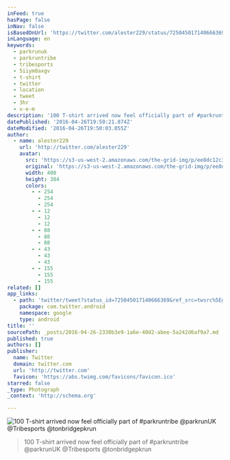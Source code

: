 ```yaml
---
inFeed: true
hasPage: false
inNav: false
isBasedOnUrl: 'https://twitter.com/alester229/status/725045017140666369'
inLanguage: en
keywords:
  - parkrunuk
  - parkruntribe
  - tribesports
  - 5iiym8axgv
  - t-shirt
  - twitter
  - location
  - tweet
  - 3hr
  - v-e-m
description: '100 T-shirt arrived now feel officially part of #parkruntribe @parkrunUK @Tribesports @tonbridgepkrun'
datePublished: '2016-04-26T19:50:21.874Z'
dateModified: '2016-04-26T19:50:03.055Z'
author:
  - name: alester229
    url: 'http://twitter.com/alester229'
    avatar:
      src: 'https://s3-us-west-2.amazonaws.com/the-grid-img/p/ee8dc12c38a57266a5f06a32c0934ef4f1f4203a.jpg'
      original: 'https://s3-us-west-2.amazonaws.com/the-grid-img/p/ee8dc12c38a57266a5f06a32c0934ef4f1f4203a.jpg'
      width: 400
      height: 384
      colors:
        - - 254
          - 254
          - 254
        - - 12
          - 12
          - 12
        - - 88
          - 88
          - 88
        - - 43
          - 43
          - 43
        - - 155
          - 155
          - 155
related: []
app_links:
  - path: 'twitter/tweet?status_id=725045017140666369&ref_src=twsrc%5Egoogle%7Ctwcamp%5Eandroidseo%7Ctwgr%5Estatus%7Ctwterm%5E725045017140666369'
    package: com.twitter.android
    namespace: google
    type: android
title: ''
sourcePath: _posts/2016-04-26-2330b3e9-1a6e-40d2-abee-5a242d6af9a7.md
published: true
authors: []
publisher:
  name: Twitter
  domain: twitter.com
  url: 'http://twitter.com'
  favicon: 'https://abs.twimg.com/favicons/favicon.ico'
starred: false
_type: Photograph
_context: 'http://schema.org'

---
```

![100 T-shirt arrived now feel officially part of #parkruntribe @parkrunUK @Tribesports @tonbridgepkrun](https://s3-us-west-2.amazonaws.com/the-grid-img/p/51ccb0ae9247370e4e4a0170c9a7746427e6ba68.jpg)

> 100 T-shirt arrived now feel officially part of \#parkruntribe @parkrunUK @Tribesports @tonbridgepkrun